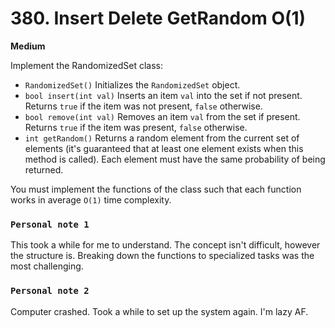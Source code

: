 # 380. Insert Delete GetRandom O(1)

**Medium**

Implement the RandomizedSet class:

- `RandomizedSet()` Initializes the `RandomizedSet` object.
- `bool insert(int val)` Inserts an item `val` into the set if not present. Returns `true` if the item was not present, `false` otherwise.
- `bool remove(int val)` Removes an item `val` from the set if present. Returns `true` if the item was present, `false` otherwise.
- `int getRandom()` Returns a random element from the current set of elements (it's guaranteed that at least one element exists when this method is called). Each element must have the same probability of being returned.

You must implement the functions of the class such that each function works in average `O(1)` time complexity.


### `Personal note 1`

This took a while for me to understand. The concept isn't difficult, however the structure is. Breaking down the functions to specialized tasks was the most challenging.


### `Personal note 2`

Computer crashed. Took a while to set up the system again. I'm lazy AF.